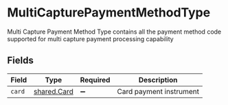 # MultiCapturePaymentMethodType

Multi Capture Payment Method Type contains all the payment method code supported for multi capture payment processing capability


## Fields

| Field                                             | Type                                              | Required                                          | Description                                       |
| ------------------------------------------------- | ------------------------------------------------- | ------------------------------------------------- | ------------------------------------------------- |
| `card`                                            | [shared.Card](../../../sdk/models/shared/card.md) | :heavy_minus_sign:                                | Card payment instrument                           |